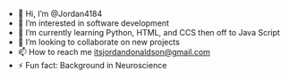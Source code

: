 - 👋 Hi, I’m @Jordan4184
- 👀 I’m interested in software development
- 🌱 I’m currently learning Python, HTML, and CCS then off to Java Script
- 💞️ I’m looking to collaborate on new projects
- 📫 How to reach me itsjordandonaldson@gmail.com
- ⚡ Fun fact: Background in Neuroscience

<!---
Jordan4184/Jordan4184 is a ✨ special ✨ repository because its `README.md` (this file) appears on your GitHub profile.
You can click the Preview link to take a look at your changes.
--->
